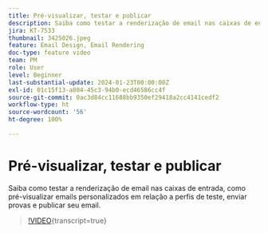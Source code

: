 ```yaml
---
title: Pré-visualizar, testar e publicar
description: Saiba como testar a renderização de email nas caixas de entrada, como pré-visualizar emails personalizados em relação a perfis de teste, enviar provas e publicar seu email.
jira: KT-7533
thumbnail: 3425026.jpeg
feature: Email Design, Email Rendering
doc-type: feature video
team: PM
role: User
level: Beginner
last-substantial-update: 2024-01-23T00:00:00Z
exl-id: 01c15f13-a804-45c3-94b0-ecd46586cc4f
source-git-commit: 0ac3d84cc11688bb9350ef29418a2cc4141cedf2
workflow-type: ht
source-wordcount: '56'
ht-degree: 100%

---
```


# Pré-visualizar, testar e publicar

Saiba como testar a renderização de email nas caixas de entrada, como pré-visualizar emails personalizados em relação a perfis de teste, enviar provas e publicar seu email.

>[!VIDEO](https://video.tv.adobe.com/v/3425026?quality=12&learn=on){transcript=true}
